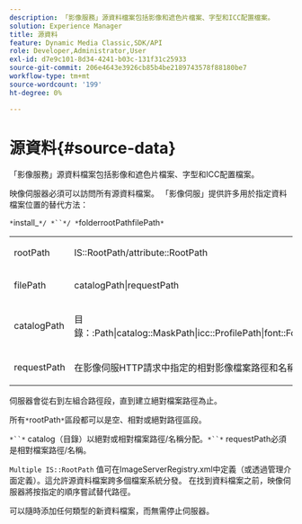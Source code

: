 ```yaml
---
description: 「影像服務」源資料檔案包括影像和遮色片檔案、字型和ICC配置檔案。
solution: Experience Manager
title: 源資料
feature: Dynamic Media Classic,SDK/API
role: Developer,Administrator,User
exl-id: d7e9c101-8d34-4241-b03c-131f31c25933
source-git-commit: 206e4643e3926cb85b4be2189743578f88180be7
workflow-type: tm+mt
source-wordcount: '199'
ht-degree: 0%

---
```


# 源資料{#source-data}

「影像服務」源資料檔案包括影像和遮色片檔案、字型和ICC配置檔案。

映像伺服器必須可以訪問所有源資料檔案。 「影像伺服」提供許多用於指定資料檔案位置的替代方法：

`*`install_`*/ *``*/ *`folderrootPathfilePath`*`

<table id="simpletable_26686444C7EF46D6BC4C0490C8010BF9"> 
 <tr class="strow"> 
  <td class="stentry"> <p><span class="codeph"> <span class="varname"> rootPath</span></span> </p></td> 
  <td class="stentry"> <p><span class="codeph"> IS::RootPath/attribute::RootPath</span> </p></td> 
 </tr> 
 <tr class="strow"> 
  <td class="stentry"> <p><span class="codeph"> <span class="varname"> filePath  </span></span> </p></td> 
  <td class="stentry"> <p><span class="codeph"> catalogPath|requestPath</span> </p></td> 
 </tr> 
 <tr class="strow"> 
  <td class="stentry"> <p><span class="codeph"> <span class="varname"> catalogPath</span></span> </p></td> 
  <td class="stentry"> <p><span class="codeph"> 目錄：:Path|catalog::MaskPath|icc::ProfilePath|font::FontPath|font::MetricsPath</span> </p></td> 
 </tr> 
 <tr class="strow"> 
  <td class="stentry"> <p><span class="codeph"> <span class="varname"> requestPath</span></span> </p></td> 
  <td class="stentry"> <p><span class="codeph"> 在影像伺服HTTP請求中指定的相對影像檔案路徑和名稱</span> </p></td> 
 </tr> 
</table>

伺服器會從右到左組合路徑段，直到建立絕對檔案路徑為止。

所有`*`rootPath`*`區段都可以是空、相對或絕對路徑區段。

`*``*` catalog（目錄）以絕對或相對檔案路徑/名稱分配。`*``*` requestPath必須是相對檔案路徑/名稱。

`Multiple IS::RootPath` 值可在ImageServerRegistry.xml中定義（或透過管理介面定義）。這允許源資料檔案跨多個檔案系統分發。 在找到資料檔案之前，映像伺服器將按指定的順序嘗試替代路徑。

可以隨時添加任何類型的新資料檔案，而無需停止伺服器。
